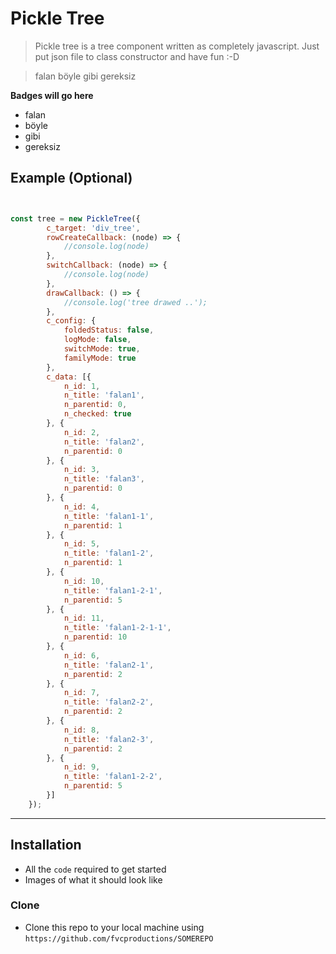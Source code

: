 

# Pickle Tree

> Pickle tree is a tree component written as completely javascript. Just put json file to class constructor and have fun :-D 

> falan böyle gibi gereksiz

**Badges will go here**

- falan
- böyle
- gibi 
- gereksiz




## Example (Optional)

```javascript


const tree = new PickleTree({
        c_target: 'div_tree',
        rowCreateCallback: (node) => {
            //console.log(node)
        },
        switchCallback: (node) => {
            //console.log(node)
        },
        drawCallback: () => {
            //console.log('tree drawed ..');
        },
        c_config: {
            foldedStatus: false,
            logMode: false,
            switchMode: true,
            familyMode: true
        },
        c_data: [{
            n_id: 1,
            n_title: 'falan1',
            n_parentid: 0,
            n_checked: true
        }, {
            n_id: 2,
            n_title: 'falan2',
            n_parentid: 0
        }, {
            n_id: 3,
            n_title: 'falan3',
            n_parentid: 0
        }, {
            n_id: 4,
            n_title: 'falan1-1',
            n_parentid: 1
        }, {
            n_id: 5,
            n_title: 'falan1-2',
            n_parentid: 1
        }, {
            n_id: 10,
            n_title: 'falan1-2-1',
            n_parentid: 5
        }, {
            n_id: 11,
            n_title: 'falan1-2-1-1',
            n_parentid: 10
        }, {
            n_id: 6,
            n_title: 'falan2-1',
            n_parentid: 2
        }, {
            n_id: 7,
            n_title: 'falan2-2',
            n_parentid: 2
        }, {
            n_id: 8,
            n_title: 'falan2-3',
            n_parentid: 2
        }, {
            n_id: 9,
            n_title: 'falan1-2-2',
            n_parentid: 5
        }]
    });
```

---

## Installation

- All the `code` required to get started
- Images of what it should look like

### Clone

- Clone this repo to your local machine using `https://github.com/fvcproductions/SOMEREPO`

